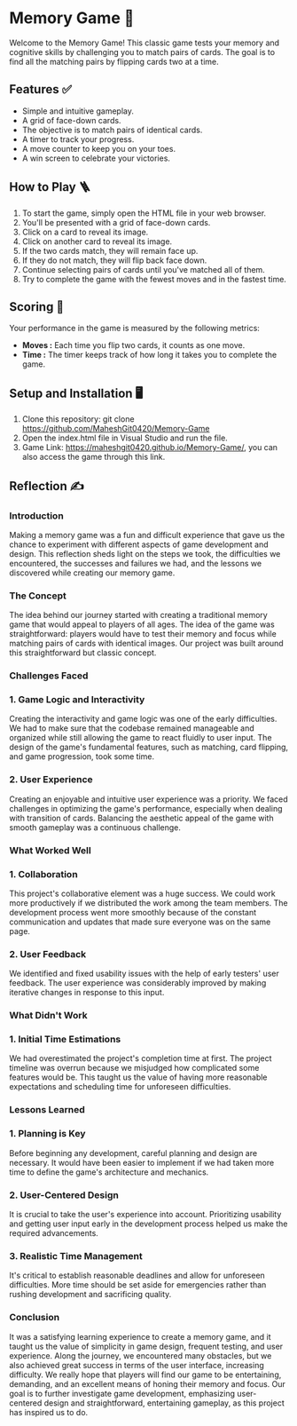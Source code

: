 
# Memory Game 🧠

Welcome to the Memory Game! This classic game tests your memory and cognitive skills by challenging you to match pairs of cards. The goal is to find all the matching pairs by flipping cards two at a time.

## Features ✅

- Simple and intuitive gameplay.
- A grid of face-down cards.
- The objective is to match pairs of identical cards.
- A timer to track your progress.
- A move counter to keep you on your toes.
- A win screen to celebrate your victories.

## How to Play 🪜
1. To start the game, simply open the HTML file in your web browser.
2. You'll be presented with a grid of face-down cards.
3. Click on a card to reveal its image.
4. Click on another card to reveal its image.
5. If the two cards match, they will remain face up.
6. If they do not match, they will flip back face down.
7. Continue selecting pairs of cards until you've matched all of them.
8. Try to complete the game with the fewest moves and in the fastest time.







## Scoring 🔢

Your performance in the game is measured by the following metrics:

- **Moves :** Each time you flip two cards, it counts as one move.
- **Time :** The timer keeps track of how long it takes you to complete the game.
## Setup and Installation 🖥️

1. Clone this repository: git clone https://github.com/MaheshGit0420/Memory-Game
2. Open the index.html file in Visual Studio and run the file.
3. Game Link: https://maheshgit0420.github.io/Memory-Game/, you can also access the game through this link.

## Reflection ✍️

### Introduction
Making a memory game was a fun and difficult experience that gave us the chance to experiment with different aspects of game development and design. This reflection sheds light on the steps we took, the difficulties we encountered, the successes and failures we had, and the lessons we discovered while creating our memory game.

### The Concept
The idea behind our journey started with creating a traditional memory game that would appeal to players of all ages. The idea of the game was straightforward: players would have to test their memory and focus while matching pairs of cards with identical images. Our project was built around this straightforward but classic concept.

### Challenges Faced

### 1. Game Logic and Interactivity

Creating the interactivity and game logic was one of the early difficulties. We had to make sure that the codebase remained manageable and organized while still allowing the game to react fluidly to user input. The design of the game's fundamental features, such as matching, card flipping, and game progression, took some time.

### 2. User Experience
Creating an enjoyable and intuitive user experience was a priority. We faced challenges in optimizing the game's performance, especially when dealing with transition of cards. Balancing the aesthetic appeal of the game with smooth gameplay was a continuous challenge.

### What Worked Well

### 1. Collaboration

This project's collaborative element was a huge success. We could work more productively if we distributed the work among the team members. The development process went more smoothly because of the constant communication and updates that made sure everyone was on the same page.

### 2. User Feedback

We identified and fixed usability issues with the help of early testers' user feedback. The user experience was considerably improved by making iterative changes in response to this input.

### What Didn't Work

### 1. Initial Time Estimations
We had overestimated the project's completion time at first. The project timeline was overrun because we misjudged how complicated some features would be. This taught us the value of having more reasonable expectations and scheduling time for unforeseen difficulties.

### Lessons Learned

### 1. Planning is Key
Before beginning any development, careful planning and design are necessary. It would have been easier to implement if we had taken more time to define the game's architecture and mechanics.

### 2. User-Centered Design
It is crucial to take the user's experience into account. Prioritizing usability and getting user input early in the development process helped us make the required advancements.

### 3. Realistic Time Management
It's critical to establish reasonable deadlines and allow for unforeseen difficulties. More time should be set aside for emergencies rather than rushing development and sacrificing quality.

### Conclusion

It was a satisfying learning experience to create a memory game, and it taught us the value of simplicity in game design, frequent testing, and user experience. Along the journey, we encountered many obstacles, but we also achieved great success in terms of the user interface, increasing difficulty. We really hope that players will find our game to be entertaining, demanding, and an excellent means of honing their memory and focus. Our goal is to further investigate game development, emphasizing user-centered design and straightforward, entertaining gameplay, as this project has inspired us to do.


